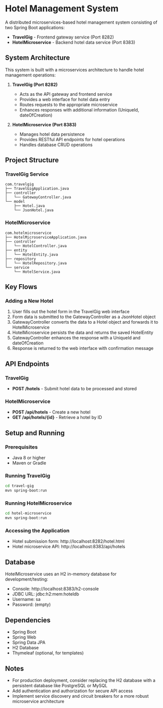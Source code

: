 # Hotel Management System

A distributed microservices-based hotel management system consisting of two Spring Boot applications:
- **TravelGig** - Frontend gateway service (Port 8282)
- **HotelMicroservice** - Backend hotel data service (Port 8383)

## System Architecture

This system is built with a microservices architecture to handle hotel management operations:

1. **TravelGig (Port 8282)**
   - Acts as the API gateway and frontend service
   - Provides a web interface for hotel data entry
   - Routes requests to the appropriate microservice
   - Enhances responses with additional information (UniqueId, dateOfCreation)

2. **HotelMicroservice (Port 8383)**
   - Manages hotel data persistence
   - Provides RESTful API endpoints for hotel operations
   - Handles database CRUD operations

## Project Structure

### TravelGig Service
```
com.travelgig
├── TravelGigApplication.java
├── controller
│   └── GatewayController.java
└── model
    ├── Hotel.java
    └── JsonHotel.java
```

### HotelMicroservice
```
com.hotelmicroservice
├── HotelMicroserviceApplication.java
├── controller
│   └── HotelController.java
├── entity
│   └── HotelEntity.java
├── repository
│   └── HotelRepository.java
└── service
    └── HotelService.java
```

## Key Flows

### Adding a New Hotel
1. User fills out the hotel form in the TravelGig web interface
2. Form data is submitted to the GatewayController as a JsonHotel object
3. GatewayController converts the data to a Hotel object and forwards it to HotelMicroservice
4. HotelMicroservice persists the data and returns the saved HotelEntity
5. GatewayController enhances the response with a UniqueId and dateOfCreation
6. Response is returned to the web interface with confirmation message

## API Endpoints

### TravelGig
- **POST /hotels** - Submit hotel data to be processed and stored

### HotelMicroservice
- **POST /api/hotels** - Create a new hotel
- **GET /api/hotels/{id}** - Retrieve a hotel by ID

## Setup and Running

### Prerequisites
- Java 8 or higher
- Maven or Gradle

### Running TravelGig
```bash
cd travel-gig
mvn spring-boot:run
```

### Running HotelMicroservice
```bash
cd hotel-microservice
mvn spring-boot:run
```

### Accessing the Application
- Hotel submission form: http://localhost:8282/hotel.html
- Hotel microservice API: http://localhost:8383/api/hotels

## Database

HotelMicroservice uses an H2 in-memory database for development/testing:
- Console: http://localhost:8383/h2-console
- JDBC URL: jdbc:h2:mem:hoteldb
- Username: sa
- Password: (empty)

## Dependencies

- Spring Boot
- Spring Web
- Spring Data JPA
- H2 Database
- Thymeleaf (optional, for templates)

## Notes

- For production deployment, consider replacing the H2 database with a persistent database like PostgreSQL or MySQL
- Add authentication and authorization for secure API access
- Implement service discovery and circuit breakers for a more robust microservice architecture

